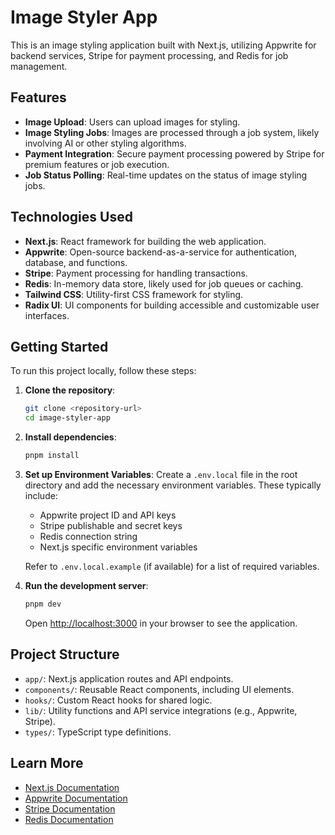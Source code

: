 # Image Styler App

This is an image styling application built with Next.js, utilizing Appwrite for backend services, Stripe for payment processing, and Redis for job management.

## Features

*   **Image Upload**: Users can upload images for styling.
*   **Image Styling Jobs**: Images are processed through a job system, likely involving AI or other styling algorithms.
*   **Payment Integration**: Secure payment processing powered by Stripe for premium features or job execution.
*   **Job Status Polling**: Real-time updates on the status of image styling jobs.

## Technologies Used

*   **Next.js**: React framework for building the web application.
*   **Appwrite**: Open-source backend-as-a-service for authentication, database, and functions.
*   **Stripe**: Payment processing for handling transactions.
*   **Redis**: In-memory data store, likely used for job queues or caching.
*   **Tailwind CSS**: Utility-first CSS framework for styling.
*   **Radix UI**: UI components for building accessible and customizable user interfaces.

## Getting Started

To run this project locally, follow these steps:

1.  **Clone the repository**:
    ```bash
    git clone <repository-url>
    cd image-styler-app
    ```
2.  **Install dependencies**:
    ```bash
    pnpm install
    ```
3.  **Set up Environment Variables**:
    Create a `.env.local` file in the root directory and add the necessary environment variables. These typically include:
    *   Appwrite project ID and API keys
    *   Stripe publishable and secret keys
    *   Redis connection string
    *   Next.js specific environment variables

    Refer to `.env.local.example` (if available) for a list of required variables.

4.  **Run the development server**:
    ```bash
    pnpm dev
    ```

    Open [http://localhost:3000](http://localhost:3000) in your browser to see the application.

## Project Structure

*   `app/`: Next.js application routes and API endpoints.
*   `components/`: Reusable React components, including UI elements.
*   `hooks/`: Custom React hooks for shared logic.
*   `lib/`: Utility functions and API service integrations (e.g., Appwrite, Stripe).
*   `types/`: TypeScript type definitions.

## Learn More

*   [Next.js Documentation](https://nextjs.org/docs)
*   [Appwrite Documentation](https://appwrite.io/docs)
*   [Stripe Documentation](https://stripe.com/docs)
*   [Redis Documentation](https://redis.io/docs/)